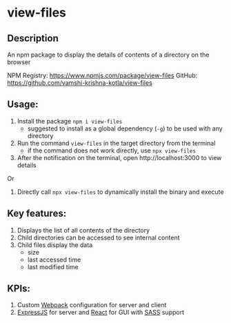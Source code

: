 # view-files

## Description
An npm package to display the details of contents of a directory on the browser

NPM Registry: https://www.npmjs.com/package/view-files
GitHub: https://github.com/vamshi-krishna-kotla/view-files

## Usage:
1. Install the package `npm i view-files`
    * suggested to install as a global dependency (`-g`) to be used with any directory
2. Run the command `view-files` in the target directory from the terminal
    * if the command does not work directly, use `npx view-files`
3. After the notification on the terminal, open http://localhost:3000 to view details

Or

1. Directly call `npx view-files` to dynamically install the binary and execute

## Key features:
1. Displays the list of all contents of the directory
2. Child directories can be accessed to see internal content
3. Child files display the data
    - size
    - last accessed time
    - last modified time

## KPIs:
1. Custom [Webpack](https://webpack.js.org/) configuration for server and client
2. [ExpressJS](https://expressjs.com/) for server and [React](https://react.dev/) for GUI with [SASS](https://sass-lang.com/) support
